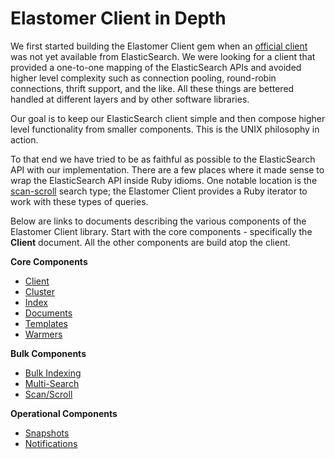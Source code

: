 # Elastomer Client in Depth

We first started building the Elastomer Client gem when an
[official client](https://github.com/elasticsearch/elasticsearch-ruby)
was not yet available from ElasticSearch. We were looking for a client that
provided a one-to-one mapping of the ElasticSearch APIs and avoided higher level
complexity such as connection pooling, round-robin connections, thrift support,
and the like. All these things are bettered handled at different layers and by
other software libraries.

Our goal is to keep our ElasticSearch client simple and then compose
higher level functionality from smaller components. This is the UNIX philosophy
in action.

To that end we have tried to be as faithful as possible to the ElasticSearch API
with our implementation. There are a few places where it made sense to wrap the
ElasticSearch API inside Ruby idioms. One notable location is the
[scan-scroll](http://www.elasticsearch.org/guide/en/elasticsearch/guide/current/scan-scroll.html)
search type; the Elastomer Client provides a Ruby iterator to work with these
types of queries.

Below are links to documents describing the various components of the Elastomer
Client library. Start with the core components - specifically the **Client**
document. All the other components are build atop the client.

**Core Components**

* [Client](client.md)
* [Cluster](cluster.md)
* [Index](index.md)
* [Documents](documents.md)
* [Templates](templates.md)
* [Warmers](warmers.md)

**Bulk Components**

* [Bulk Indexing](bulk_indexing.md)
* [Multi-Search](multi_search.md)
* [Scan/Scroll](scan_scroll.md)

**Operational Components**

* [Snapshots](snapshots.md)
* [Notifications](notifications.md)
